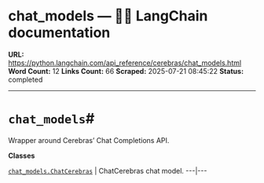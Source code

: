 # chat_models — 🦜🔗 LangChain  documentation

**URL:** https://python.langchain.com/api_reference/cerebras/chat_models.html
**Word Count:** 12
**Links Count:** 66
**Scraped:** 2025-07-21 08:45:22
**Status:** completed

---

# `chat_models`\#

Wrapper around Cerebras’ Chat Completions API.

**Classes**

[`chat_models.ChatCerebras`](https://python.langchain.com/api_reference/cerebras/chat_models/langchain_cerebras.chat_models.ChatCerebras.html#langchain_cerebras.chat_models.ChatCerebras "langchain_cerebras.chat_models.ChatCerebras") | ChatCerebras chat model.   ---|---